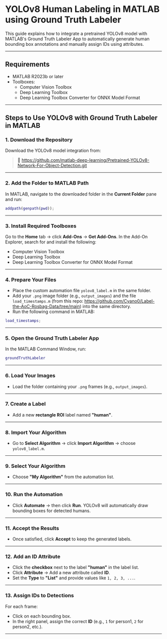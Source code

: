 # YOLOv8 Human Labeling in MATLAB using Ground Truth Labeler

This guide explains how to integrate a pretrained YOLOv8 model with MATLAB's Ground Truth Labeler App to automatically generate human bounding box annotations and manually assign IDs using attributes.

---

## Requirements

- MATLAB R2023b or later
- Toolboxes:
  - Computer Vision Toolbox
  - Deep Learning Toolbox
  - Deep Learning Toolbox Converter for ONNX Model Format

---

## Steps to Use YOLOv8 with Ground Truth Labeler in MATLAB

### 1. Download the Repository

Download the YOLOv8 model integration from:
> 🔗 https://github.com/matlab-deep-learning/Pretrained-YOLOv8-Network-For-Object-Detection.git

---

### 2. Add the Folder to MATLAB Path

In MATLAB, navigate to the downloaded folder in the **Current Folder** pane and run:

```matlab
addpath(genpath(pwd));
```

---

### 3. Install Required Toolboxes

Go to the **Home** tab → click **Add-Ons** → **Get Add-Ons**.
In the Add-On Explorer, search for and install the following:

- Computer Vision Toolbox
- Deep Learning Toolbox
- Deep Learning Toolbox Converter for ONNX Model Format

---

### 4. Prepare Your Files

- Place the custom automation file `yolov8_label.m` in the same folder.
- Add your `.png` image folder (e.g., `output_images`) and the file `load_timestamps.m` (from this repo: https://github.com/Cyano0/Label-the-AoC-Rosbag-Data/tree/main) into the same directory.
- Run the following command in MATLAB:

```matlab
load_timestamps;
```

---

### 5. Open the Ground Truth Labeler App

In the MATLAB Command Window, run:

```matlab
groundTruthLabeler
```

---

### 6. Load Your Images

- Load the folder containing your `.png` frames (e.g., `output_images`).

---

### 7. Create a Label

- Add a new **rectangle ROI** label named **"human"**.

---

### 8. Import Your Algorithm

- Go to **Select Algorithm** → click **Import Algorithm** → choose `yolov8_label.m`.

---

### 9. Select Your Algorithm

- Choose **"My Algorithm"** from the automation list.

---

### 10. Run the Automation

- Click **Automate** → then click **Run**. YOLOv8 will automatically draw bounding boxes for detected humans.

---

### 11. Accept the Results

- Once satisfied, click **Accept** to keep the generated labels.

---

### 12. Add an ID Attribute

- Click the **checkbox** next to the label **"human"** in the label list.
- Click **Attribute** → Add a new attribute called **ID**.
- Set the **Type** to **"List"** and provide values like `1, 2, 3, ...`.

---

### 13. Assign IDs to Detections

For each frame:
- Click on each bounding box.
- In the right panel, assign the correct **ID** (e.g., `1` for person1, `2` for person2, etc.).

---


